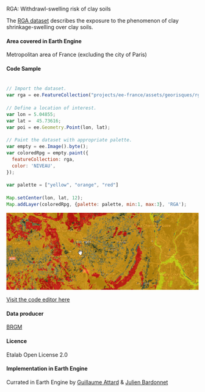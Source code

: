 RGA: Withdrawl-swelling risk of clay soils

The [RGA dataset](https://www.georisques.gouv.fr/donnees/bases-de-donnees/retrait-gonflement-des-argiles) describes the exposure to the phenomenon of clay shrinkage-swelling over clay soils.

#### Area covered in Earth Engine
Metropolitan area of France (excluding the city of Paris)

#### Code Sample
```javascript

// Import the dataset.
var rga = ee.FeatureCollection("projects/ee-france/assets/georisques/rga");

// Define a location of interest.
var lon = 5.04855;
var lat =  45.73616;
var poi = ee.Geometry.Point(lon, lat);

// Paint the dataset with appropriate palette.
var empty = ee.Image().byte();
var coloredRpg = empty.paint({
  featureCollection: rga,
  color: 'NIVEAU',
});

var palette = ["yellow", "orange", "red"]
  
Map.setCenter(lon, lat, 12);
Map.addLayer(coloredRpg, {palette: palette, min:1, max:3}, 'RGA');
```
![asset_snippet](/assets/eeassets-snippets/rga.gif)

[Visit the code editor here](https://code.earthengine.google.com/?scriptPath=users%2Fguiattard_gei%2Fee-france%3Ageorisques%2Frga_explore)

#### Data producer
[BRGM](https://www.brgm.fr/fr)

#### Licence
Etalab Open License 2.0

#### Implementation in Earth Engine
Currated in Earth Engine by [Guillaume Attard](https://guillaumeattard.com/) & [Julien Bardonnet](https://www.linkedin.com/in/julienbardonnet/)
